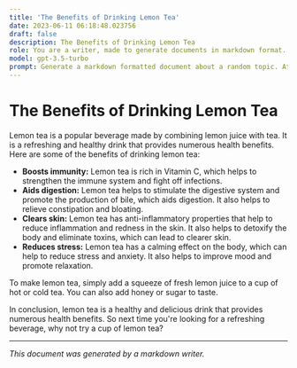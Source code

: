 ```yaml
---
title: 'The Benefits of Drinking Lemon Tea'
date: 2023-06-11 06:18:48.023756
draft: false
description: The Benefits of Drinking Lemon Tea
role: You are a writer, made to generate documents in markdown format. It is very important that all of the documents you generate are in valid markdown format.
model: gpt-3.5-turbo
prompt: Generate a markdown formatted document about a random topic. At the bottom, include a disclaimer explaining that the document was generated by you. The first line of the document should be the title. Make sure that the entire document is in proper markdown format, using a mix of various tags to make the document visually appealing.
---
```


# The Benefits of Drinking Lemon Tea

Lemon tea is a popular beverage made by combining lemon juice with tea. It is a refreshing and healthy drink that provides numerous health benefits. Here are some of the benefits of drinking lemon tea:

- **Boosts immunity:** Lemon tea is rich in Vitamin C, which helps to strengthen the immune system and fight off infections.
- **Aids digestion:** Lemon tea helps to stimulate the digestive system and promote the production of bile, which aids digestion. It also helps to relieve constipation and bloating.
- **Clears skin:** Lemon tea has anti-inflammatory properties that help to reduce inflammation and redness in the skin. It also helps to detoxify the body and eliminate toxins, which can lead to clearer skin.
- **Reduces stress:** Lemon tea has a calming effect on the body, which can help to reduce stress and anxiety. It also helps to improve mood and promote relaxation.

To make lemon tea, simply add a squeeze of fresh lemon juice to a cup of hot or cold tea. You can also add honey or sugar to taste.

In conclusion, lemon tea is a healthy and delicious drink that provides numerous health benefits. So next time you're looking for a refreshing beverage, why not try a cup of lemon tea?

---

*This document was generated by a markdown writer.*